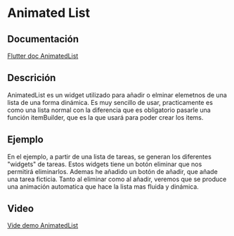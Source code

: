 # Animated List
## Documentación
[Flutter doc AnimatedList](https://api.flutter.dev/flutter/widgets/AnimatedList-class.html)

## Descrición
AnimatedList es un widget utilizado para añadir o elminar elemetnos de una lista de una forma dinámica.
Es muy sencillo de usar, practicamente es como una lista normal con la diferencia que es obligatorio pasarle una función itemBuilder, que es la que usará para poder crear los items.

## Ejemplo
En el ejemplo, a partir de una lista de tareas, se generan los diferentes "widgets" de tareas. Estos widgets tiene un botón eliminar que nos permitirá eliminarlos.
Ademas he añadido un botón de añadir, que añade una tarea ficticia. Tanto al eliminar como al añadir, veremos que se produce una animación automatica que hace la lista mas fluida y dinámica.

## Video
[Vide demo AnimatedList](https://folio-uploads-pro.s3.eu-west-1.amazonaws.com/wp-content/uploads/sites/5389/2022/01/10152945/AnimatedListV2.mp4)
